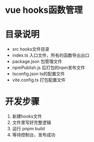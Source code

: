 # vue hooks函数管理
# 目录说明
- src hooks文件目录
- index.ts 入口文件，所有的函数导出出口
- package.json 包管理文件
- npmPublish.js 后打包的npm发布文件
- tsconfig.json ts的配置文件
- vite.config.ts 打包配置文件

# 开发步骤
1. 新建hooks文件
2. 文件里写好完整逻辑 
3. 运行 pnpm build 
4. 等待控制台，发布成功

